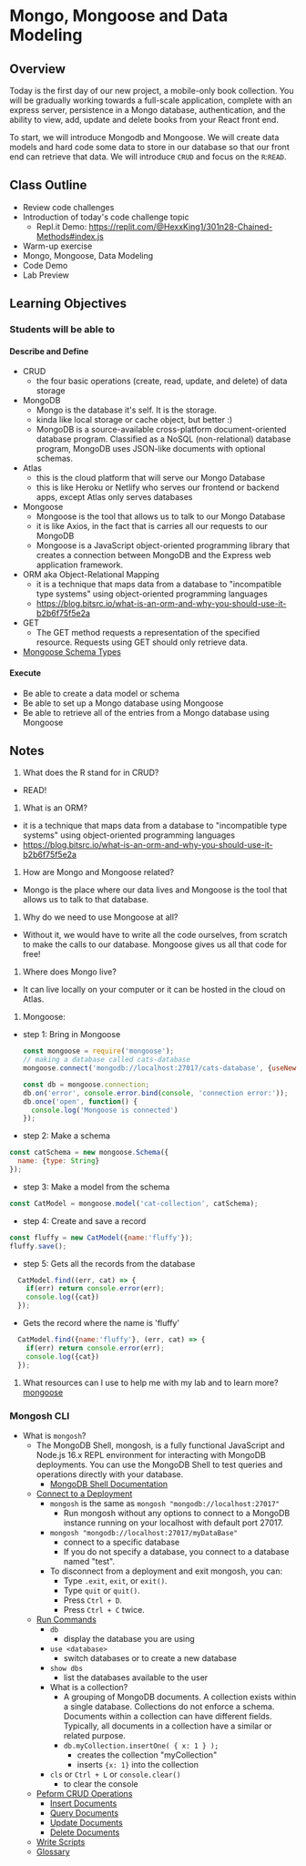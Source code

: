 # Mongo, Mongoose and Data Modeling

## Overview

Today is the first day of our new project, a mobile-only book collection. You will be gradually working towards a full-scale application, complete with an express server, persistence in a Mongo database, authentication, and the ability to view, add, update and delete books from your React front end.

To start, we will introduce Mongodb and Mongoose. We will create data models and hard code some data to store in our database so that our front end can retrieve that data. We will introduce `CRUD` and focus on the `R`:`READ`.

## Class Outline

- Review code challenges
- Introduction of today's code challenge topic
  - Repl.it Demo: <https://replit.com/@HexxKing1/301n28-Chained-Methods#index.js>
- Warm-up exercise
- Mongo, Mongoose, Data Modeling
- Code Demo
- Lab Preview

## Learning Objectives

### Students will be able to

#### Describe and Define

- CRUD
  - the four basic operations (create, read, update, and delete) of data storage
- MongoDB
  - Mongo is the database it's self. It is the storage.
  - kinda like local storage or cache object, but better :)
  - MongoDB is a source-available cross-platform document-oriented database program. Classified as a NoSQL (non-relational) database program, MongoDB uses JSON-like documents with optional schemas.
- Atlas
  - this is the cloud platform that will serve our Mongo Database
  - this is like Heroku or Netlify who serves our frontend or backend apps, except Atlas only serves databases
- Mongoose
  - Mongoose is the tool that allows us to talk to our Mongo Database
  - it is like Axios, in the fact that is carries all our requests to our MongoDB
  - Mongoose is a JavaScript object-oriented programming library that creates a connection between MongoDB and the Express web application framework.
- ORM aka Object-Relational Mapping
  - it is a technique that maps data from a database to "incompatible type systems" using object-oriented programming languages
  - <https://blog.bitsrc.io/what-is-an-orm-and-why-you-should-use-it-b2b6f75f5e2a>
- GET
  - The GET method requests a representation of the specified resource. Requests using GET should only retrieve data.
- [Mongoose Schema Types](https://mongoosejs.com/docs/schematypes.html)

#### Execute

- Be able to create a data model or schema
- Be able to set up a Mongo database using Mongoose
- Be able to retrieve all of the entries from a Mongo database using Mongoose

## Notes

1. What does the R stand for in CRUD?
  - READ!

1. What is an ORM?
  - it is a technique that maps data from a database to "incompatible type systems" using object-oriented programming languages
  - <https://blog.bitsrc.io/what-is-an-orm-and-why-you-should-use-it-b2b6f75f5e2a>

1. How are Mongo and Mongoose related?
  - Mongo is the place where our data lives and Mongoose is the tool that allows us to talk to that database.

1. Why do we need to use Mongoose at all?
  - Without it, we would have to write all the code ourselves, from scratch to make the calls to our database. Mongoose gives us all that code for free!

1. Where does Mongo live?
  - It can live locally on your computer or it can be hosted in the cloud on Atlas.

1. Mongoose:

- step 1: Bring in Mongoose

  ```javaScript
  const mongoose = require('mongoose');
  // making a database called cats-database
  mongoose.connect('mongodb://localhost:27017/cats-database', {useNewUrlParser: true, useUnifiedTopology: true});

  const db = mongoose.connection;
  db.on('error', console.error.bind(console, 'connection error:'));
  db.once('open', function() {
    console.log('Mongoose is connected')
  });
  ```

- step 2: Make a schema

```javaScript
const catSchema = new mongoose.Schema({
  name: {type: String}
});

```

- step 3: Make a model from the schema

```javaScript
const CatModel = mongoose.model('cat-collection', catSchema);
```

- step 4: Create and save a record

```javaScript
const fluffy = new CatModel({name:'fluffy'});
fluffy.save();
```

- step 5: Gets all the records from the database

```javaScript
  CatModel.find((err, cat) => {
    if(err) return console.error(err);
    console.log({cat})
  });
```

- Gets the record where the name is 'fluffy'

```javaScript
  CatModel.find({name:'fluffy'}, (err, cat) => {
    if(err) return console.error(err);
    console.log({cat})
  });
```

1. What resources can I use to help me with my lab and to learn more?
[mongoose](https://mongoosejs.com/docs/)


### Mongosh CLI

- What is `mongosh`?
  - The MongoDB Shell, mongosh, is a fully functional JavaScript and Node.js 16.x REPL environment for interacting with MongoDB deployments. You can use the MongoDB Shell to test queries and operations directly with your database.
    - [MongoDB Shell Documentation](https://www.mongodb.com/docs/mongodb-shell/)
  - [Connect to a Deployment](https://www.mongodb.com/docs/mongodb-shell/connect/)
    - `mongosh` is the same as `mongosh "mongodb://localhost:27017"`
      - Run mongosh without any options to connect to a MongoDB instance running on your localhost with default port 27017.
    - `mongosh "mongodb://localhost:27017/myDataBase"`
      - connect to a specific database
      - If you do not specify a database, you connect to a database named "test".
    - To disconnect from a deployment and exit mongosh, you can:
      - Type `.exit`, `exit`, or `exit()`.
      - Type `quit` or `quit()`.
      - Press `Ctrl + D`.
      - Press `Ctrl + C` twice.
  - [Run Commands](https://www.mongodb.com/docs/mongodb-shell/run-commands/)
    - `db`
      - display the database you are using
    - `use <database>`
      - switch databases or to create a new database
    - `show dbs`
      - list the databases available to the user
    - What is a collection?
      - A grouping of MongoDB documents. A collection exists within a single database. Collections do not enforce a schema. Documents within a collection can have different fields. Typically, all documents in a collection have a similar or related purpose.
      - `db.myCollection.insertOne( { x: 1 } );`
        - creates the collection "myCollection"
        - inserts `{x: 1}` into the collection
    - `cls` or `Ctrl + L` or `console.clear()`
      - to clear the console
  - [Peform CRUD Operations](https://www.mongodb.com/docs/mongodb-shell/crud/)
    - [Insert Documents](https://www.mongodb.com/docs/mongodb-shell/crud/insert/#std-label-mongosh-insert)
    - [Query Documents](https://www.mongodb.com/docs/mongodb-shell/crud/read/#std-label-mongosh-read)
    - [Update Documents](https://www.mongodb.com/docs/mongodb-shell/crud/update/#std-label-mongosh-update)
    - [Delete Documents](https://www.mongodb.com/docs/mongodb-shell/crud/delete/#std-label-mongosh-delete)
  - [Write Scripts](https://www.mongodb.com/docs/mongodb-shell/write-scripts/)
  - [Glossary](https://www.mongodb.com/docs/manual/reference/glossary/)
